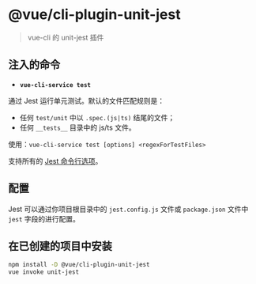 # @vue/cli-plugin-unit-jest

> vue-cli 的 unit-jest 插件

## 注入的命令

- **`vue-cli-service test`**

通过 Jest 运行单元测试。默认的文件匹配规则是：

  - 任何 `test/unit` 中以 `.spec.(js|ts)` 结尾的文件；
  - 任何 `__tests__` 目录中的 js/ts 文件。

  使用：`vue-cli-service test [options] <regexForTestFiles>`

  支持所有的 [Jest 命令行选项](https://facebook.github.io/jest/docs/en/cli.html)。

## 配置

Jest 可以通过你项目根目录中的 `jest.config.js` 文件或 `package.json` 文件中 `jest` 字段的进行配置。

## 在已创建的项目中安装

``` sh
npm install -D @vue/cli-plugin-unit-jest
vue invoke unit-jest
```
